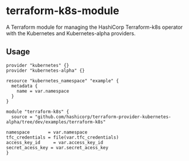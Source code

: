 # terraform-k8s-module

A Terraform module for managing the HashiCorp Terraform-k8s operator with the Kubernetes and Kubernetes-alpha providers. 

## Usage
```
provider "kubernetes" {}
provider "kubernetes-alpha" {}

resource "kubernetes_namespace" "example" {
  metadata {
    name = var.namespace
  }
}

module "terraform-k8s" {
  source = "github.com/hashicorp/terraform-provider-kubernetes-alpha/tree/dev/examples/terraform-k8s"

namespace       = var.namespace
tfc_credentials = file(var.tfc_credentials)
access_key_id     = var.access_key_id
secret_acess_key = var.secret_acess_key
}
```